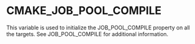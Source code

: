   

# CMAKE_JOB_POOL_COMPILE  
This variable is used to initialize the JOB_POOL_COMPILE
property on all the targets. See JOB_POOL_COMPILE
for additional information.  

